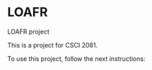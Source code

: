 # LOAFR
LOAFR project

This is a project for CSCI 2081.

To use this project, follow the next instructions: